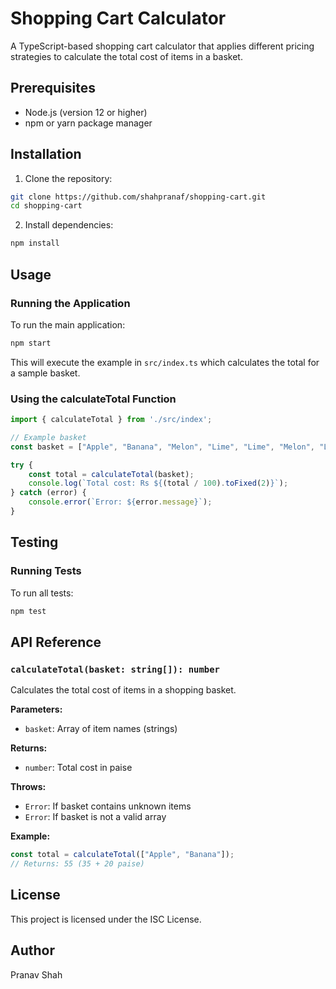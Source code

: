 # Shopping Cart Calculator

A TypeScript-based shopping cart calculator that applies different pricing strategies to calculate the total cost of items in a basket.

## Prerequisites

- Node.js (version 12 or higher)
- npm or yarn package manager

## Installation

1. Clone the repository:
```bash
git clone https://github.com/shahpranaf/shopping-cart.git
cd shopping-cart
```

2. Install dependencies:
```bash
npm install
```

## Usage

### Running the Application

To run the main application:
```bash
npm start
```

This will execute the example in `src/index.ts` which calculates the total for a sample basket.

### Using the calculateTotal Function

```typescript
import { calculateTotal } from './src/index';

// Example basket
const basket = ["Apple", "Banana", "Melon", "Lime", "Lime", "Melon", "Lime"];

try {
    const total = calculateTotal(basket);
    console.log(`Total cost: Rs ${(total / 100).toFixed(2)}`);
} catch (error) {
    console.error(`Error: ${error.message}`);
}
```

## Testing

### Running Tests

To run all tests:
```bash
npm test
```

## API Reference

### `calculateTotal(basket: string[]): number`

Calculates the total cost of items in a shopping basket.

**Parameters:**
- `basket`: Array of item names (strings)

**Returns:**
- `number`: Total cost in paise

**Throws:**
- `Error`: If basket contains unknown items
- `Error`: If basket is not a valid array

**Example:**
```typescript
const total = calculateTotal(["Apple", "Banana"]);
// Returns: 55 (35 + 20 paise)
```


## License

This project is licensed under the ISC License.

## Author

Pranav Shah
